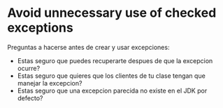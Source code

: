 # Avoid unnecessary use of checked exceptions

Preguntas a hacerse antes de crear y usar excepciones:
- Estas seguro que puedes recuperarte despues de que la excepcion ocurre?
- Estas seguro que quieres que los clientes de tu clase tengan que manejar la excepcion?
- Estas seguro que una excepcion parecida no existe en el JDK por defecto?

